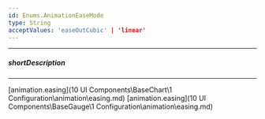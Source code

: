 ```yaml
---
id: Enums.AnimationEaseMode
type: String
acceptValues: 'easeOutCubic' | 'linear'
---
```

---
##### shortDescription
<!-- Description goes here -->

---
<!-- Description goes here -->
[animation.easing](10 UI Components\BaseChart\1 Configuration\animation\easing.md)
[animation.easing](10 UI Components\BaseGauge\1 Configuration\animation\easing.md)
